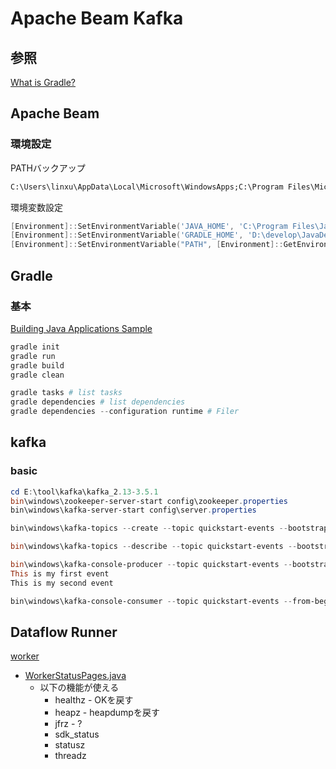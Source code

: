 # Apache Beam Kafka #

## 参照 ##

[What is Gradle?](https://docs.gradle.org/current/userguide/what_is_gradle.html#what_is_gradle)

## Apache Beam ##

### 環境設定 ###

PATHバックアップ

~~~txt
C:\Users\linxu\AppData\Local\Microsoft\WindowsApps;C:\Program Files\Microsoft VS Code\bin;C:\Users\linxu\AppData\Local\GitHubDesktop\bin;C:\Program Files\NVIDIA GPU Computing Toolkit\CUDA\v10.1\bin;C:\Program Files\NVIDIA GPU Computing Toolkit\CUDA\v10.1\extras\CUPTI\libx64;C:\Program Files\NVIDIA GPU Computing Toolkit\CUDA\v10.1\include;C:\tools\cuda\bin;c:\users\linxu\appdata\local\programs\python\python37\Scripts;D:\Program Files\Graphviz\bin;C:\Program Files\Java\jdk-11.0.1\bin;C:\Users\linxu\AppData\Roaming\npm;C:\Program Files\nodejs;C:\Users\linxu\.dotnet\tools;%USERPROFILE%\AppData\Local\Microsoft\WindowsApps;D:\flutter\flutter\bin;%USERPROFILE%\go\bin;C:\Users\linxu\AppData\Local\Google\Cloud SDK\google-cloud-sdk\bin;%USERPROFILE%\.dotnet\tools
~~~

環境変数設定

~~~powershell
[Environment]::SetEnvironmentVariable('JAVA_HOME', 'C:\Program Files\Java\jdk-17.0.2', 'User')
[Environment]::SetEnvironmentVariable('GRADLE_HOME', 'D:\develop\JavaDev\gradle-7.5', 'User')
[Environment]::SetEnvironmentVariable("PATH", [Environment]::GetEnvironmentVariable('PATH',[EnvironmentVariableTarget]::User) + ";%JAVA_HOME%\bin;%GRADLE_HOME%\bin", [EnvironmentVariableTarget]::User)
~~~

## Gradle ##

### 基本 ###

[Building Java Applications Sample](https://docs.gradle.org/current/samples/sample_building_java_applications.html)

~~~powershell
gradle init
gradle run
gradle build
gradle clean
~~~

~~~powershell
gradle tasks # list tasks
gradle dependencies # list dependencies
gradle dependencies --configuration runtime # Filer
~~~

## kafka ##

### basic ###

~~~powershell
cd E:\tool\kafka\kafka_2.13-3.5.1
bin\windows\zookeeper-server-start config\zookeeper.properties
bin\windows\kafka-server-start config\server.properties

bin\windows\kafka-topics --create --topic quickstart-events --bootstrap-server localhost:9092

bin\windows\kafka-topics --describe --topic quickstart-events --bootstrap-server localhost:9092

bin\windows\kafka-console-producer --topic quickstart-events --bootstrap-server localhost:9092
This is my first event
This is my second event

bin\windows\kafka-console-consumer --topic quickstart-events --from-beginning --bootstrap-server localhost:9092
~~~

## Dataflow Runner ##

[worker](https://github.com/apache/beam/tree/master/runners/google-cloud-dataflow-java/worker)

* [WorkerStatusPages.java](https://github.com/apache/beam/blob/master/runners/google-cloud-dataflow-java/worker/src/main/java/org/apache/beam/runners/dataflow/worker/status/WorkerStatusPages.java)
  * 以下の機能が使える
    * healthz - OKを戻す
    * heapz - heapdumpを戻す
    * jfrz - ?
    * sdk_status
    * statusz
    * threadz
